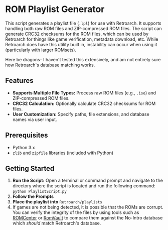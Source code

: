 # ROM Playlist Generator

This script generates a playlist file (`.lpl`) for use with Retroarch. It supports handling both raw ROM files and ZIP-compressed ROM files. The script can generate CRC32 checksums for the ROM files, which can be used by Retroarch for things like game verification, metadata download, etc. While Retroarch does have this utility built in, instability can occur when using it (particularly with larger ROMsets).

Here be dragons- I haven't tested this extensively, and am not entirely sure how Retroarch's database matching works.

## Features

- **Supports Multiple File Types:** Process raw ROM files (e.g., `.iso`) and ZIP-compressed ROM files.
- **CRC32 Calculation:** Optionally calculate CRC32 checksums for ROM files.
- **User Customization:** Specify paths, file extensions, and database names via user input.

## Prerequisites

- Python 3.x
- `zlib` and `zipfile` libraries (included with Python)

## Getting Started

1. **Run the Script:** Open a terminal or command prompt and navigate to the directory where the script is located and run the following command: ```python PlaylistScript.py```
2. **Follow the Prompts**
3. **Place the playlist into** `Retroarch/playlists`
4. If games are not being detected, it is possible that the ROMs are corrupt. You can verify the integrity of the files by using tools such as [ROMCenter](https://romcenter.com/) or [RomVault](https://www.romvault.com/) to compare them against the No-Intro database which *should* match Retroarch's database.